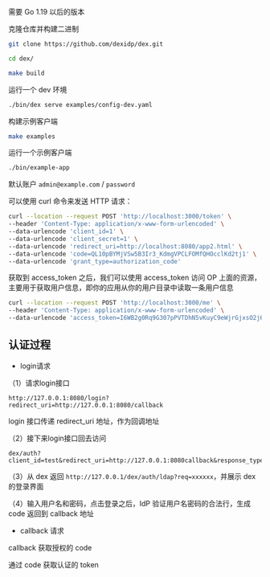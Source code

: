 需要 Go 1.19 以后的版本

克隆仓库并构建二进制

```bash
git clone https://github.com/dexidp/dex.git

cd dex/

make build
```

运行一个 dev 环境

```bash
./bin/dex serve examples/config-dev.yaml
```

构建示例客户端

```bash
make examples
```

运行一个示例客户端

```bash
./bin/example-app
```

默认账户 `admin@example.com` / `password`

可以使用 curl 命令来发送 HTTP 请求：

```bash
curl --location --request POST 'http://localhost:3000/token' \
--header 'Content-Type: application/x-www-form-urlencoded' \
--data-urlencode 'client_id=1' \
--data-urlencode 'client_secret=1' \
--data-urlencode 'redirect_uri=http://localhost:8080/app2.html' \
--data-urlencode 'code=QL10pBYMjVSw5B3Ir3_KdmgVPCLFOMfQHOcclKd2tj1' \
--data-urlencode 'grant_type=authorization_code'
```

获取到 access_token 之后，我们可以使用 access_token 访问 OP 上面的资源，主要用于获取用户信息，即你的应用从你的用户目录中读取一条用户信息

```bash
curl --location --request POST 'http://localhost:3000/me' \
--header 'Content-Type: application/x-www-form-urlencoded' \
--data-urlencode 'access_token=I6WB2g0Rq9G307pPVTDhN5vKuyC9eWjrGjxsO2j6jm-'

```

## 认证过程

- login请求

（1）请求login接口

```plain
http://127.0.0.1:8080/login?redirect_uri=http://127.0.0.1:8080/callback
```

login 接口传递 redirect_uri 地址，作为回调地址

（2）接下来login接口回去访问

```plain
dex/auth?client_id=test&redirect_uri=http://127.0.0.1:8080callback&response_type=code&scope=openid+email+groups+profile+offline_access&state=login
```

（3）从 dex 返回 `http://127.0.0.1/dex/auth/ldap?req=xxxxxx`，并展示 dex 的登录界面

（4）输入用户名和密码，点击登录之后，IdP 验证用户名密码的合法行，生成 code 返回到 callback 地址

- callback 请求

callback 获取授权的 code

通过 code 获取认证的 token
